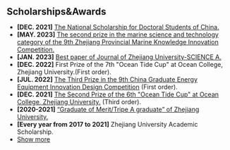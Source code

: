 <h1 id="ScholarshipsandAwards"></h1>

<h2 style="margin: 30px 0px 10px;">Scholarships&Awards</h2>

<ul>

<li><strong>[DEC. 2021]</strong> <span style="color:#e74d3c"><a href="/assets/files/The National Scholarship for Doctoral Students of China.pdf">The National Scholarship for Doctoral Students of China.</a></span></li>
<li><strong>[MAY. 2023]</strong> <span style="color:#e74d3c"><a href="/assets/files/May 2023.pdf">The second prize in the marine science and technology category of the 9th Zhejiang Provincial Marine Knowledge Innovation Competition.</a></span></li>
<li><strong>[JAN. 2023]</strong> <span style="color:#e74d3c"><a href="/assets/files/Best paper of Journal of Zhejiang University-SCIENCE A.pdf">Best paper of Journal of Zhejiang University-SCIENCE A.</a></span></li>
<li><strong>[DEC. 2022]</strong> <span style="color:#e74d3c"></span>First Prize of the 7th "Ocean Tide Cup" at Ocean College, Zhejiang University.(First order).</li>
<li><strong>[JUL. 2022]</strong> <span style="color:#e74d3c"><a href="/assets/files/The Third Prize.pdf">The Third Prize in the 9th China Graduate Energy Equipment Innovation Design Competition</a></span> (First order).</li>
<li><strong>[DEC. 2021]</strong> <span style="color:#e74d3c"><a href="/assets/files/The Second Prize.pdf">The Second Prize of the 6th "Ocean Tide Cup" at Ocean College, Zhejiang University.</a></span> (Third order).</li>
<li><strong>[2020-2021]</strong> <span style="color:#e74d3c"><a href="/assets/files/Graduate of Merit:Tripe A graduate.pdf">“Graduate of Merit/Tripe A graduate” of Zhejiang University.</a></span></li>
<li><strong>[Every year from 2017 to 2021]</strong> <span style="color:#e74d3c"></span>Zhejiang University Academic Scholarship.</li>


<li> <a href="javascript:toggle_vis('newsmore')">Show more</a> </li>
<div id="newsmore" style="display:none">
<li><strong>[JUN. 2023]</strong> <span style="color:#e74d3c"><a href="/assets/files/Outstanding Communist Party Member.pdf">Outstanding Communist Party Member.</a></span> </li>
<li><strong>[2020 and 2022]</strong> <span style="color:#e74d3c"><a href="/assets/files/Badminton.pdf">Badminton Competition Award (second place)</a></span> (Captain).</li>
<li><strong>[MAY. 2019]</strong> <span style="color:#e74d3c"><a href="/assets/files/Dragon Boat.pdf">Champion of the Dragon Boat 200m Straight Race.</a></span> </li>
<li><strong>[MAY. 2019]</strong> <span style="color:#e74d3c"><a href="/assets/files/Dynamometer.pdf">Champion of the Men's Singles Rowing Dynamometer 1000m Race.</a></span> </li>
<li><strong>[EDC. 2016]</strong> <span style="color:#e74d3c"><a href="/assets/files/Third Prize of  the 7th Shandong University Mathematics Competition.pdf">Third Prize in the 7th Shandong Provincial College Student Mathematics Competition</a></span> (Non-Mathematics Majors). </li>
<li><strong>[DEC. 2016]</strong> <span style="color:#e74d3c"><a href="/assets/files/Second Prize of the 2016 Linear Algebra Competition of China University of Petroleum.pdf">Second Prize in the 2016 Linear Algebra Competition at China University of Petroleum (East China).</a></span></li>
<li><strong>[SEP. 2015]</strong> <span style="color:#e74d3c"><a href="/assets/files/Excellent Student Union Cadres.pdf">Outstanding Student Cadre of the Student Union of the School of Mechanical and Electrical Engineering at China University of Petroleum (East China).</a></span></li>
</div>
</ul>